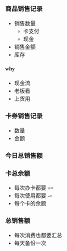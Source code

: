 <span  style="font-family: Simsun,serif; font-size: 17px; ">

### 商品销售记录

- 销售数量
    - 卡支付
    - 现金
- 销售金额
- 库存

#### why

- 现金流
- 老板看
- 上货用

### 卡券销售记录

- 数量
- 金额

### 今日总销售额

### 卡总余额

- 每次办卡都要 +=
- 每次使用都要 -=
- 每个卡的余额

### 总销售额

- 每次消费也都要汇总
- 每天备份一次

</span>